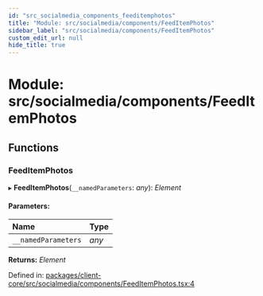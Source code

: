 ```yaml
---
id: "src_socialmedia_components_feeditemphotos"
title: "Module: src/socialmedia/components/FeedItemPhotos"
sidebar_label: "src/socialmedia/components/FeedItemPhotos"
custom_edit_url: null
hide_title: true
---
```


# Module: src/socialmedia/components/FeedItemPhotos

## Functions

### FeedItemPhotos

▸ **FeedItemPhotos**(`__namedParameters`: *any*): *Element*

#### Parameters:

Name | Type |
:------ | :------ |
`__namedParameters` | *any* |

**Returns:** *Element*

Defined in: [packages/client-core/src/socialmedia/components/FeedItemPhotos.tsx:4](https://github.com/xr3ngine/xr3ngine/blob/673ad6a5f/packages/client-core/src/socialmedia/components/FeedItemPhotos.tsx#L4)
